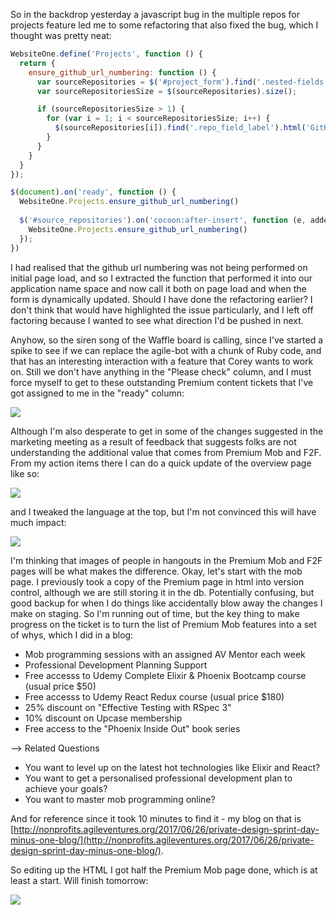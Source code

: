 So in the backdrop yesterday a javascript bug in the multiple repos for projects feature led me to some refactoring that also fixed the bug, which I thought was pretty neat:

```js
WebsiteOne.define('Projects', function () {
  return {
    ensure_github_url_numbering: function () {
      var sourceRepositories = $('#project_form').find('.nested-fields');
      var sourceRepositoriesSize = $(sourceRepositories).size();

      if (sourceRepositoriesSize > 1) {
        for (var i = 1; i < sourceRepositoriesSize; i++) {
          $(sourceRepositories[i]).find('.repo_field_label').html('GitHub url (' + (i + 1) + ')')
        }
      }
    }
  }
});

$(document).on('ready', function () {
  WebsiteOne.Projects.ensure_github_url_numbering()
  
  $('#source_repositories').on('cocoon:after-insert', function (e, added_repo) {
    WebsiteOne.Projects.ensure_github_url_numbering()
  });
})
```

I had realised that the github url numbering was not being performed on initial page load, and so I extracted the function that performed it into our application name space and now call it both on page load and when the form is dynamically updated.  Should I have done the refactoring earlier?  I don't think that would have highlighted the issue particularly, and I left off factoring because I wanted to see what direction I'd be pushed in next.

Anyhow, so the siren song of the Waffle board is calling, since I've started a spike to see if we can replace the agile-bot with a chunk of Ruby code, and that has an interesting interaction with a feature that Corey wants to work on.  Still we don't have anything in the "Please check" column, and I must force myself to get to these outstanding Premium content tickets that I've got assigned to me in the "ready" column:

![](https://dl.dropboxusercontent.com/s/xqtuv7s55czfr5p/Screenshot%202017-09-27%2009.48.32.png?dl=1)

Although I'm also desperate to get in some of the changes suggested in the marketing meeting as a result of feedback that suggests folks are not understanding the additional value that comes from Premium Mob and F2F.  From my action items there I can do a quick update of the overview page like so:

![](https://dl.dropboxusercontent.com/s/apwfkulugmnj4z8/Screenshot%202017-09-27%2009.52.42.png?dl=1)

and I tweaked the language at the top, but I'm not convinced this will have much impact:

![](https://dl.dropboxusercontent.com/s/z1e41padz22gvao/Screenshot%202017-09-27%2009.56.35.png?dl=1)

I'm thinking that images of people in hangouts in the Premium Mob and F2F pages will be what makes the difference.  Okay, let's start with the mob page.  I previously took a copy of the Premium page in html into version control, although we are still storing it in the db.  Potentially confusing, but good backup for when I do things like accidentally blow away the changes I make on staging.  So I'm running out of time, but the key thing to make progress on the ticket is to turn the list of Premium Mob features into a set of whys, which I did in a blog:

* Mob programming sessions with an assigned AV Mentor each week
* Professional Development Planning Support
* Free accesss to Udemy Complete Elixir & Phoenix Bootcamp course (usual price $50)
* Free accesss to Udemy React Redux course (usual price $180)
* 25% discount on "Effective Testing with RSpec 3"
* 10% discount on Upcase membership
* Free access to the "Phoenix Inside Out" book series

--> Related Questions

* You want to level up on the latest hot technologies like Elixir and React?
* You want to get a personalised professional development plan to achieve your goals?
* You want to master mob programming online?

And for reference since it took 10 minutes to find it - my blog on that is [http://nonprofits.agileventures.org/2017/06/26/private-design-sprint-day-minus-one-blog/](http://nonprofits.agileventures.org/2017/06/26/private-design-sprint-day-minus-one-blog/).

So editing up the HTML I got half the Premium Mob page done, which is at least a start.  Will finish tomorrow:

![](https://www.dropbox.com/s/ko5h8eraiwy5l63/Screenshot%202017-09-27%2010.38.32.png?dl=1)
